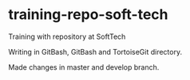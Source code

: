 # training-repo-soft-tech
Training with repository at SoftTech 

Writing in GitBash, GitBash and TortoiseGit directory.

Made changes in master and develop branch.



